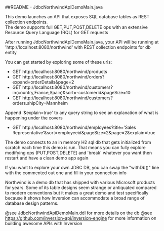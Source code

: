 
##README - JdbcNorthwindApiDemoMain.java

This demo launches an API that exposes SQL database tables as REST collection endpoints.  
The demo supports full GET,PUT,POST,DELETE ops with an extensive Resource Query Language
(RQL) for GET requests

After running JdbcNorthwindApiDemoMain.java, your API will be running at 
'http://localhost:8080/northwind' with REST collection endpoints for db entity

You can get started by exploring some of these urls:
  - GET http://localhost:8080/northwind/products
  - GET http://localhost:8080/northwind/orders?expand=orderDetails&page=2
  - GET http://localhost:8080/northwind/customers?in(country,France,Spain)&sort=-customerid&pageSize=10
  - GET http://localhost:8080/northwind/customers?orders.shipCity=Mannheim

Append '&explain=true' to any query string to see an explanation of what is happening under the covers
  - GET http://localhost:8080/northwind/employees?title='Sales Representative'&sort=employeeid&pageSize=2&page=2&explain=true


The demo connects to an in memory H2 sql db that gets initialized from scratch each time this 
demo is run.  That means you can fully explore modifying ops (PUT,POST,DELETE) and 'break'
whatever you want then restart and have a clean demo app again

If you want to explore your own JDBC DB, you can swap the "withDb()" line with the commented
out one and fill in your connection info

Northwind is a demo db that has shipped with various Microsoft products for years. Some of 
its table designs seem strange or antiquated  compared to modern conventions but it makes a great 
demo and test specifically because it shows how Inversion can accommodate a broad range of 
database design patterns.  

@see JdbcNorthwindApiDemoMain.ddl for more details on the db
@see https://github.com/inversion-api/inversion-engine for more information on building awesome APIs with Inversion

